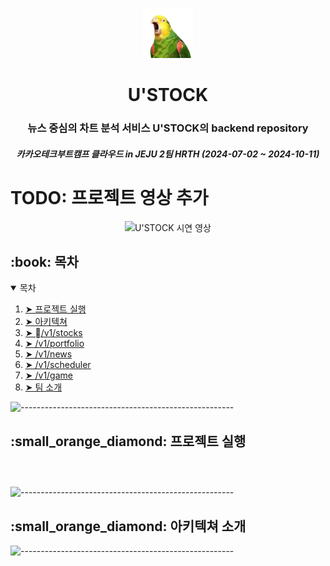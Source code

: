 <p align="center"> 
  <img src="images/ustock logo.webp" alt="U'STOCK Logo" width="80px" height="80px">
</p>
<h1 align="center"> U'STOCK </h1>
<h3 align="center"> 뉴스 중심의 차트 분석 서비스 U'STOCK의 backend repository </h3>
<h5 align="center"> 카카오테크부트캠프 클라우드 in JEJU 2팀 HRTH (2024-07-02 ~ 2024-10-11) </h5>

# TODO: 프로젝트 영상 추가
<p align="center"> 
  <img src="images/ustock demo.gif" alt="U'STOCK 시연 영상" height="282px" width="637">
</p>

<!-- 목차 -->
<h2 id="table-of-contents"> :book: 목차</h2>

<details open="open">
  <summary>목차</summary>
  <ol>
    <li><a href="#project-files-description"> ➤ 프로젝트 실행</a></li>
    <li><a href="#architecture"> ➤ 아키텍쳐</a></li>
    <li><a href="#stocks"> ➤ /v1/stocks</a></li>
    <li><a href="#portfolio"> ➤ /v1/portfolio</a></li>
    <li><a href="#news"> ➤ /v1/news</a></li>
    <li><a href="#scheduler"> ➤ /v1/scheduler</a></li>
    <li><a href="#game"> ➤ /v1/game</a></li>
    <li><a href="#teammates"> ➤ 팀 소개</a></li>
  </ol>
</details>

![-----------------------------------------------------](https://raw.githubusercontent.com/andreasbm/readme/master/assets/lines/rainbow.png)

<!-- 아키텍쳐 소개 -->
<h2 id="architecture"> :small_orange_diamond: 프로젝트 실행</h2>

```

```

```

```

```

```

![-----------------------------------------------------](https://raw.githubusercontent.com/andreasbm/readme/master/assets/lines/rainbow.png)

<!--  -->
<h2 id="architecture"> :small_orange_diamond: 아키텍쳐 소개</h2>

<p align="justify"> 

</p>

![-----------------------------------------------------](https://raw.githubusercontent.com/andreasbm/readme/master/assets/lines/rainbow.png)
